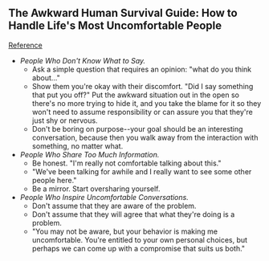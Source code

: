 ## The Awkward Human Survival Guide: How to Handle Life's Most Uncomfortable People
[Reference](http://lifehacker.com/5967410/the-awkward-human-survival-guide-how-to-handle-lifes-most-uncomfortable-people?utm_campaign=socialflow_lifehacker_facebook&utm_source=lifehacker_facebook&utm_medium=socialflow)

- *People Who Don't Know What to Say.*
  - Ask a simple question that requires an opinion: "what do you think about..."
  - Show them you're okay with their discomfort. "Did I say something that put you off?" Put the awkward situation out in the open so there's no more trying to hide it, and you take the blame for it so they won't need to assume responsibility or can assure you that they're just shy or nervous.
  - Don't be boring on purpose--your goal should be an interesting conversation, because then you walk away from the interaction with something, no matter what.
- *People Who Share Too Much Information.*
  - Be honest. "I'm really not comfortable talking about this."
  - "We've been talking for awhile and I really want to see some other people here."
  - Be a mirror. Start oversharing yourself.
- *People Who Inspire Uncomfortable Conversations.*
  - Don't assume that they are aware of the problem.
  - Don't assume that they will agree that what they're doing is a problem.
  - "You may not be aware, but your behavior is making me uncomfortable. You're entitled to your own personal choices, but perhaps we can come up with a compromise that suits us both."
